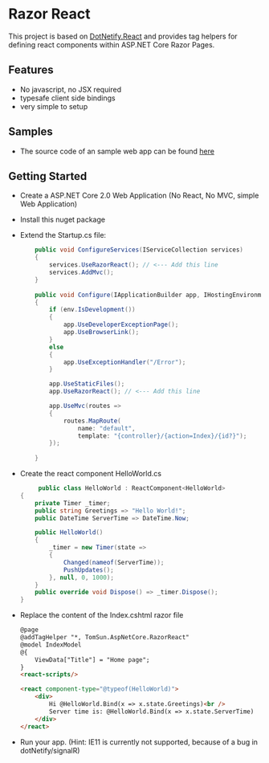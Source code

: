 # Razor React 

This project is based on [DotNetify.React](https://github.com/dsuryd/dotNetify) and provides tag helpers for defining react components within ASP.NET Core Razor Pages. 
## Features
* No javascript, no JSX required
* typesafe client side bindings
* very simple to setup

## Samples
* The source code of an sample web app can be found [here](https://github.com/TFTomSun/AspNetCore.RazorReact.DemoApp "Razor React Sample App")

## Getting Started
* Create a ASP.NET Core 2.0 Web Application (No React, No MVC, simple Web Application)
* Install this nuget package
* Extend the Startup.cs file:

    ```csharp
        public void ConfigureServices(IServiceCollection services)
        {
            services.UseRazorReact(); // <--- Add this line
            services.AddMvc();
        }
        
        public void Configure(IApplicationBuilder app, IHostingEnvironment env)
        {
            if (env.IsDevelopment())
            {
                app.UseDeveloperExceptionPage();
                app.UseBrowserLink();
            }
            else
            {
                app.UseExceptionHandler("/Error");
            }

            app.UseStaticFiles();
            app.UseRazorReact(); // <--- Add this line

            app.UseMvc(routes =>
            {
                routes.MapRoute(
                    name: "default",
                    template: "{controller}/{action=Index}/{id?}");
            });
            
        }
    ```
    
* Create the react component HelloWorld.cs
    ```csharp
         public class HelloWorld : ReactComponent<HelloWorld>
    {
        private Timer _timer;
        public string Greetings => "Hello World!";
        public DateTime ServerTime => DateTime.Now;

        public HelloWorld()
        {
            _timer = new Timer(state =>
            {
                Changed(nameof(ServerTime));
                PushUpdates();
            }, null, 0, 1000);
        }
        public override void Dispose() => _timer.Dispose();
    }
    ```
    
* Replace the content of the Index.cshtml razor file
    ```html
    @page
    @addTagHelper "*, TomSun.AspNetCore.RazorReact"
    @model IndexModel
    @{
        ViewData["Title"] = "Home page";
    }
    <react-scripts/>

    <react component-type="@typeof(HelloWorld)">
        <div>
            Hi @HelloWorld.Bind(x => x.state.Greetings)<br />
            Server time is: @HelloWorld.Bind(x => x.state.ServerTime)
        </div>
    </react>
    ```
* Run your app. (Hint: IE11 is currently not supported, because of a bug in dotNetify/signalR)
